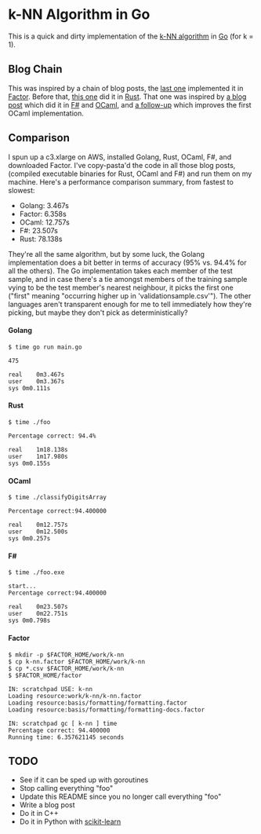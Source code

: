 # k-NN Algorithm in Go

This is a quick and dirty implementation of the [k-NN algorithm](http://en.wikipedia.org/wiki/K-nearest_neighbors_algorithm) in [Go](http://golang.org/) (for k = 1).

## Blog Chain

This was inspired by a chain of blog posts, the [last one](http://re-factor.blogspot.ca/2014/06/comparing-k-nn-in-factor.html) implemented it in [Factor](http://factorcode.org/).  Before that, [this one](http://huonw.github.io/2014/06/10/knn-rust.html) did it in [Rust](http://www.rust-lang.org/).  That one was inspired by [a blog post](http://philtomson.github.io/blog/2014/05/29/comparing-a-machine-learning-algorithm-implemented-in-f-number-and-ocaml/) which did it in [F#](http://fsharp.org/) and [OCaml](http://ocaml.org/), and [a follow-up](http://philtomson.github.io/blog/2014/05/30/stop-the-presses-ocaml-wins/) which improves the first OCaml implementation.

## Comparison

I spun up a c3.xlarge on AWS, installed Golang, Rust, OCaml, F#, and downloaded Factor.  I've copy-pasta'd the code in all those blog posts, (compiled executable binaries for Rust, OCaml and F#) and run them on my machine.  Here's a performance comparison summary, from fastest to slowest:

* Golang: 3.467s
* Factor: 6.358s
* OCaml: 12.757s
* F#: 23.507s
* Rust: 78.138s

They're all the same algorithm, but by some luck, the Golang implementation does a bit better in terms of accuracy (95% vs. 94.4% for all the others).  The Go implementation takes each member of the test sample, and in case there's a tie amongst members of the training sample vying to be the test member's nearest neighbour, it picks the first one ("first" meaning "occurring higher up in 'validationsample.csv'").  The other languages aren't transparent enough for me to tell immediately how they're picking, but maybe they don't pick as deterministically?

#### Golang
```
$ time go run main.go

475

real	0m3.467s
user	0m3.367s
sys	0m0.111s
```

#### Rust
```
$ time ./foo

Percentage correct: 94.4%

real	1m18.138s
user	1m17.980s
sys	0m0.155s
```

#### OCaml
```
$ time ./classifyDigitsArray

Percentage correct:94.400000

real	0m12.757s
user	0m12.500s
sys	0m0.257s
```

#### F#
```
$ time ./foo.exe

start...
Percentage correct:94.400000

real	0m23.507s
user	0m22.751s
sys	0m0.798s
```

#### Factor
```
$ mkdir -p $FACTOR_HOME/work/k-nn
$ cp k-nn.factor $FACTOR_HOME/work/k-nn
$ cp *.csv $FACTOR_HOME/work/k-nn
$ $FACTOR_HOME/factor

IN: scratchpad USE: k-nn
Loading resource:work/k-nn/k-nn.factor
Loading resource:basis/formatting/formatting.factor
Loading resource:basis/formatting/formatting-docs.factor

IN: scratchpad gc [ k-nn ] time
Percentage correct: 94.400000
Running time: 6.357621145 seconds
```

## TODO

* See if it can be sped up with goroutines
* Stop calling everything "foo"
* Update this README since you no longer call everything "foo"
* Write a blog post
* Do it in C++
* Do it in Python with [scikit-learn](http://scipy-lectures.github.io/advanced/scikit-learn/)

